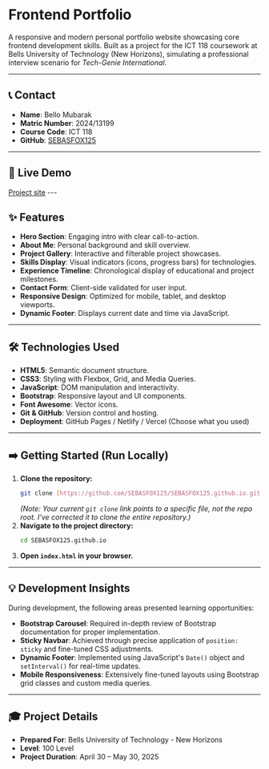 # Frontend Portfolio

A responsive and modern personal portfolio website showcasing core frontend development skills. Built as a project for the ICT 118 coursework at Bells University of Technology (New Horizons), simulating a professional interview scenario for *Tech-Genie International*.

---

## 📞 Contact

* **Name**: Bello Mubarak
* **Matric Number**: 2024/13199
* **Course Code**: ICT 118
* **GitHub**: [SEBASFOX125](https://github.com/SEBASFOX125)

---

## 🚀 Live Demo

[Project site](https://sebasfox125.github.io/) ---

## ✨ Features

* **Hero Section**: Engaging intro with clear call-to-action.
* **About Me**: Personal background and skill overview.
* **Project Gallery**: Interactive and filterable project showcases.
* **Skills Display**: Visual indicators (icons, progress bars) for technologies.
* **Experience Timeline**: Chronological display of educational and project milestones.
* **Contact Form**: Client-side validated for user input.
* **Responsive Design**: Optimized for mobile, tablet, and desktop viewports.
* **Dynamic Footer**: Displays current date and time via JavaScript.

---

## 🛠️ Technologies Used

* **HTML5**: Semantic document structure.
* **CSS3**: Styling with Flexbox, Grid, and Media Queries.
* **JavaScript**: DOM manipulation and interactivity.
* **Bootstrap**: Responsive layout and UI components.
* **Font Awesome**: Vector icons.
* **Git & GitHub**: Version control and hosting.
* **Deployment**: GitHub Pages / Netlify / Vercel (Choose what you used)

---

## ➡️ Getting Started (Run Locally)

1.  **Clone the repository:**
    ```bash
    git clone [https://github.com/SEBASFOX125/SEBASFOX125.github.io.git](https://github.com/SEBASFOX125/SEBASFOX125.github.io.git)
    ```
    *(Note: Your current `git clone` link points to a specific file, not the repo root. I've corrected it to clone the entire repository.)*
2.  **Navigate to the project directory:**
    ```bash
    cd SEBASFOX125.github.io
    ```
3.  **Open `index.html` in your browser.**

---

## 💡 Development Insights

During development, the following areas presented learning opportunities:

* **Bootstrap Carousel**: Required in-depth review of Bootstrap documentation for proper implementation.
* **Sticky Navbar**: Achieved through precise application of `position: sticky` and fine-tuned CSS adjustments.
* **Dynamic Footer**: Implemented using JavaScript's `Date()` object and `setInterval()` for real-time updates.
* **Mobile Responsiveness**: Extensively fine-tuned layouts using Bootstrap grid classes and custom media queries.

---



## 🎓 Project Details

* **Prepared For**: Bells University of Technology - New Horizons
* **Level**: 100 Level
* **Project Duration**: April 30 – May 30, 2025
